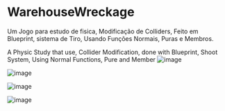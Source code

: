 # WarehouseWreckage


Um Jogo para estudo de fisica, Modificação de Colliders, Feito em Blueprint, sistema de Tiro, Usando Funções Normais, Puras e Membros.

A Physic Study that use, Collider Modification, done with Blueprint, Shoot System, Using Normal Functions, Pure and Member
![image](https://github.com/GabrielArcasa/WarehouseWreckage/assets/26068281/dcf36451-86e4-4c7d-81ca-5d89ebb021e5)


![image](https://github.com/GabrielArcasa/WarehouseWreckage/assets/26068281/e6fabba6-f094-45d7-ba28-32fff7974bef)

![image](https://github.com/GabrielArcasa/WarehouseWreckage/assets/26068281/f8bcfe23-de46-45df-98d2-c3fac3e579fe)

![image](https://github.com/GabrielArcasa/WarehouseWreckage/assets/26068281/8899a075-e4cf-4288-b3b3-8d2e5df1b2b8)
